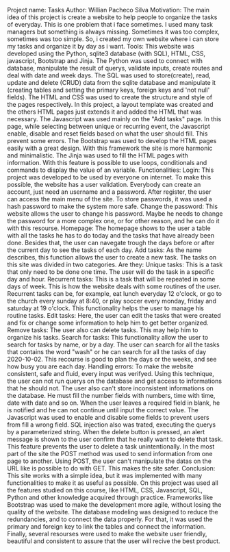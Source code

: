 Project name: Tasks
Author: Willian Pacheco Silva
Motivation:
    The main idea of this project is create a website to help people to organize the tasks of everyday. This is one problem that i face sometimes.
    I used many task managers but something is always missing. Sometimes it was too complex, sometimes was too simple. So, i created my own website where i can store my tasks and organize it by day as i want.
Tools:
    This website was developed using the Python, sqlite3 database (with SQL), HTML, CSS, javascript, Bootstrap and Jinja.
    The Python was used to connect with database, manipulate the result of querys, validate inputs, create routes and deal with date and week days.
    The SQL was used to store(create), read, update and delete (CRUD) data from the sqlite database and manipulate it (creating tables and setting the primary keys, foreign keys and 'not null' fields).
    The HTML and CSS was used to create the structure and style of the pages respectively. In this project, a layout template was created and the others HTML pages just extends it and added the HTML that was necessary.
    The Javascript was used mainly on the "Add tasks" page. In this page, while selecting between unique or recurring event, the Javascript enable, disable and reset fields based on what the user should fill. This prevent some errors.
    The Bootstrap was used to develop the HTML pages easily with a great design. With this framework the site is more harmonic and minimalistic.
    The Jinja was used to fill the HTML pages with information. With this feature is possible to use loops, conditionals and commands to display the value of an variable.
Functionalities:
    Login:
        This project was developed to be used by everyone on internet. To make this possible, the website has a user validation.
        Everybody can create an account, just need an username and a password. After register, the user can access the main menu of the site.
        To store passwords, it was used a hash password to make the system more safe.
    Change the password:
        This website allows the user to change his password. Maybe he needs to change the password for a more complex one, or for other reason, and he can do it with this resourse.
    Homepage:
        The homepage shows to the user a table with all the tasks he has to do today and the tasks that have already been done.
        Besides that, the user can navegate trough the days before or after the current day to see the tasks of each day.
    Add tasks:
        As the name describes, this function allows the user to create a new task.
        The tasks on this site was divided in two categories. Are they:
            Unique tasks: This is a task that only need to be done one time. The user will do the task in a specific day and hour.
            Recurrent tasks: This is a task that will be repeated in some days of week. This is how the website deals with some routines of the user. Recurrent tasks can be, for example, eat lunch everyday 12 o'clock, or go to the church every sunday at 8:40, or play soccer every monday, friday and saturday at 19 o'clock. This functionality helps the user to manage his routine tasks.
    Edit tasks:
        Here, the user can edit the tasks that were created and fix or change some information to help him to get better organized.
    Remove tasks:
        The user also can delete tasks. This may help him to organize his tasks.
    Search for tasks:
        This functionality allow the user to search for tasks by name, or by a day. The user can search for all the tasks that contains the word "wash" or he can search for all the tasks of day 2020-10-02. This recourse is good to plan the days or the weeks, and see how busy you are each day.
Handling errors:
    To make the website consistent, safe and fluid, every input was verifyed. Using this technique, the user can not run querys on the database and get access to informations that he should not. The user also can't store inconsistent informations on the database. He must fill the number fields with numbers, time with time, date with date and so on.
    When the user leaves a required field in blank, he is notified and he can not continue until input the correct value.
    The Javascript was used to enable and disable some fields to prevent users from fill a wrong field.
    SQL injection also was trated, executing the querys by a parameterized string.
    When the delete button is pressed, an alert message is shown to the user confirm that he really want to delete that task. This feature prevents the user to delete a task unintentionally.
    In the most part of the site the POST method was used to send information from one page to another. Using POST, the user can't manipulate the datas on the URL like is possible to do with GET. This makes the site safer.
Conclusion:
    This site works with a simple idea, but it was implemented with many functionalities to make it as useful as possible.
    On this project was used all the features studied on this course, like HTML, CSS, Javascript, SQL, Python and other knowledge acquired through practice.
    Frameworks like Bootstrap was used to make the development more agile, without losing the quality of the website.
    The database modeling was designed to reduce the redundancies, and to connect the data properly. For that, it was used the primary and foreign key to link the tables and connect the information.
    Finally, several resourses were used to make the website user friendly, beautiful and consistent to assure that the user will recive the best product.